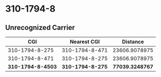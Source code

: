 # 310-1794-8
## Unrecognized Carrier


| CGI | Nearest CGI | Distance |
|-----|-------------|----------|
| 310-1794-8-275 | 310-1794-8-471 | 23606.9078975 |
| 310-1794-8-471 | 310-1794-8-275 | 23606.9078975 |
| **310-1794-8-4503** | **310-1794-8-275** | **77039.3248767** |
